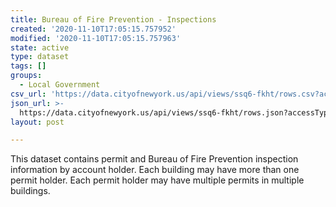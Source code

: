 ```yaml
---
title: Bureau of Fire Prevention - Inspections
created: '2020-11-10T17:05:15.757952'
modified: '2020-11-10T17:05:15.757963'
state: active
type: dataset
tags: []
groups:
  - Local Government
csv_url: 'https://data.cityofnewyork.us/api/views/ssq6-fkht/rows.csv?accessType=DOWNLOAD'
json_url: >-
  https://data.cityofnewyork.us/api/views/ssq6-fkht/rows.json?accessType=DOWNLOAD
layout: post

---
```

This dataset contains permit and Bureau of Fire Prevention inspection information by account holder. Each building may have more than one permit holder. Each permit holder may have multiple permits in multiple buildings.
